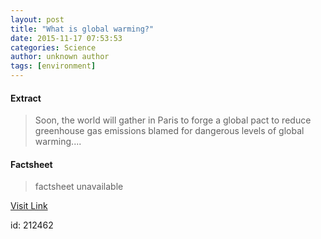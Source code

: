 ```yaml
---
layout: post
title: "What is global warming?"
date: 2015-11-17 07:53:53
categories: Science
author: unknown author
tags: [environment]
---
```



#### Extract
>Soon, the world will gather in Paris to forge a global pact to reduce greenhouse gas emissions blamed for dangerous levels of global warming....

#### Factsheet
>factsheet unavailable

[Visit Link](http://phys.org/news/2015-11-global_1.html)

id:  212462
